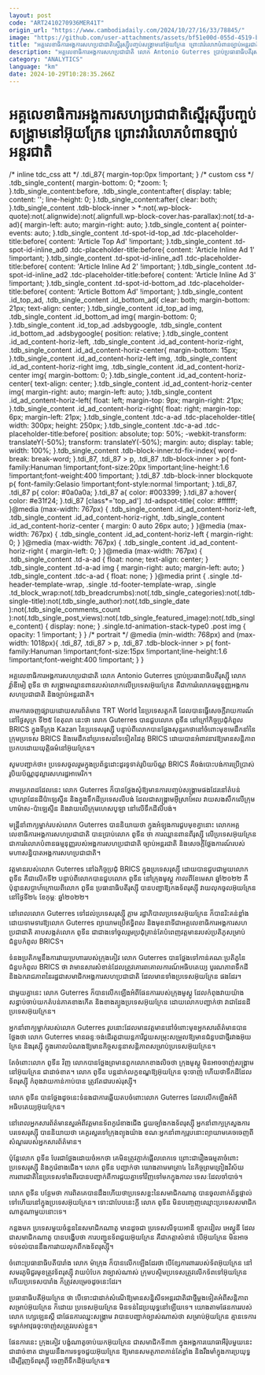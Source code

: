 ```yaml
---
layout: post
code: "ART2410270936MER41T"
origin_url: "https://www.cambodiadaily.com/2024/10/27/16/33/78845/"
image: "https://github.com/user-attachments/assets/bf51e00d-055d-4519-b5ff-976890c638e0"
title: "អគ្គលេខាធិការ​អង្គការ​សហប្រជាជាតិ​ស្នើ​រុស្ស៊ី​បញ្ចប់​សង្គ្រាម​នៅ​អ៊ុយក្រែន ព្រោះ​វា​រំលោភ​បំពាន​ច្បាប់​អន្តរជាតិ"
description: "អគ្គលេខាធិការ​អង្គការ​សហប្រជាជាតិ លោក Antonio Guterres ប្រាប់​ប្រធានាធិបតី​រុស្ស៊ី លោក វ្ល៉ាឌីមៀ ពូទីន ថា សង្គ្រាម​ឈ្លានពាន​របស់​លោក​លើ​ប្រទេស​អ៊ុយក្រែន គឺជា​ការ​រំលោភ​ធម្មនុញ្ញ​អង្គការ​សហប្រជាជាតិ និង​ច្បាប់​អន្តរជាតិ។"
category: "ANALYTICS"
language: "km"
date: 2024-10-29T10:28:35.266Z
---
```


# អគ្គលេខាធិការ​អង្គការ​សហប្រជាជាតិ​ស្នើ​រុស្ស៊ី​បញ្ចប់​សង្គ្រាម​នៅ​អ៊ុយក្រែន ព្រោះ​វា​រំលោភ​បំពាន​ច្បាប់​អន្តរជាតិ

/\* inline tdc\_css att \*/ .tdi\_87{ margin-top:0px !important; } /\* custom css \*/ .tdb\_single\_content{ margin-bottom: 0; \*zoom: 1; }.tdb\_single\_content:before, .tdb\_single\_content:after{ display: table; content: ''; line-height: 0; }.tdb\_single\_content:after{ clear: both; }.tdb\_single\_content .tdb-block-inner > \*:not(.wp-block-quote):not(.alignwide):not(.alignfull.wp-block-cover.has-parallax):not(.td-a-ad){ margin-left: auto; margin-right: auto; }.tdb\_single\_content a{ pointer-events: auto; }.tdb\_single\_content .td-spot-id-top\_ad .tdc-placeholder-title:before{ content: 'Article Top Ad' !important; }.tdb\_single\_content .td-spot-id-inline\_ad0 .tdc-placeholder-title:before{ content: 'Article Inline Ad 1' !important; }.tdb\_single\_content .td-spot-id-inline\_ad1 .tdc-placeholder-title:before{ content: 'Article Inline Ad 2' !important; }.tdb\_single\_content .td-spot-id-inline\_ad2 .tdc-placeholder-title:before{ content: 'Article Inline Ad 3' !important; }.tdb\_single\_content .td-spot-id-bottom\_ad .tdc-placeholder-title:before{ content: 'Article Bottom Ad' !important; }.tdb\_single\_content .id\_top\_ad, .tdb\_single\_content .id\_bottom\_ad{ clear: both; margin-bottom: 21px; text-align: center; }.tdb\_single\_content .id\_top\_ad img, .tdb\_single\_content .id\_bottom\_ad img{ margin-bottom: 0; }.tdb\_single\_content .id\_top\_ad .adsbygoogle, .tdb\_single\_content .id\_bottom\_ad .adsbygoogle{ position: relative; }.tdb\_single\_content .id\_ad\_content-horiz-left, .tdb\_single\_content .id\_ad\_content-horiz-right, .tdb\_single\_content .id\_ad\_content-horiz-center{ margin-bottom: 15px; }.tdb\_single\_content .id\_ad\_content-horiz-left img, .tdb\_single\_content .id\_ad\_content-horiz-right img, .tdb\_single\_content .id\_ad\_content-horiz-center img{ margin-bottom: 0; }.tdb\_single\_content .id\_ad\_content-horiz-center{ text-align: center; }.tdb\_single\_content .id\_ad\_content-horiz-center img{ margin-right: auto; margin-left: auto; }.tdb\_single\_content .id\_ad\_content-horiz-left{ float: left; margin-top: 9px; margin-right: 21px; }.tdb\_single\_content .id\_ad\_content-horiz-right{ float: right; margin-top: 6px; margin-left: 21px; }.tdb\_single\_content .tdc-a-ad .tdc-placeholder-title{ width: 300px; height: 250px; }.tdb\_single\_content .tdc-a-ad .tdc-placeholder-title:before{ position: absolute; top: 50%; -webkit-transform: translateY(-50%); transform: translateY(-50%); margin: auto; display: table; width: 100%; }.tdb\_single\_content .tdb-block-inner.td-fix-index{ word-break: break-word; }.tdi\_87, .tdi\_87 > p, .tdi\_87 .tdb-block-inner > p{ font-family:Hanuman !important;font-size:20px !important;line-height:1.6 !important;font-weight:400 !important; }.tdi\_87 .tdb-block-inner blockquote p{ font-family:Gelasio !important;font-style:normal !important; }.tdi\_87, .tdi\_87 p{ color: #0a0a0a; }.tdi\_87 a{ color: #003399; }.tdi\_87 a:hover{ color: #e31f24; }.tdi\_87 \[class\*='top\_ad'\] .td-adspot-title{ color: #ffffff; }@media (max-width: 767px) { .tdb\_single\_content .id\_ad\_content-horiz-left, .tdb\_single\_content .id\_ad\_content-horiz-right, .tdb\_single\_content .id\_ad\_content-horiz-center { margin: 0 auto 26px auto; } }@media (max-width: 767px) { .tdb\_single\_content .id\_ad\_content-horiz-left { margin-right: 0; } }@media (max-width: 767px) { .tdb\_single\_content .id\_ad\_content-horiz-right { margin-left: 0; } }@media (max-width: 767px) { .tdb\_single\_content .td-a-ad { float: none; text-align: center; } .tdb\_single\_content .td-a-ad img { margin-right: auto; margin-left: auto; } .tdb\_single\_content .tdc-a-ad { float: none; } }@media print { .single .td-header-template-wrap, .single .td-footer-template-wrap, .single .td\_block\_wrap:not(.tdb\_breadcrumbs):not(.tdb\_single\_categories):not(.tdb-single-title):not(.tdb\_single\_author):not(.tdb\_single\_date ):not(.tdb\_single\_comments\_count ):not(.tdb\_single\_post\_views):not(.tdb\_single\_featured\_image):not(.tdb\_single\_content) { display: none; } .single.td-animation-stack-type0 .post img { opacity: 1 !important; } } /\* portrait \*/ @media (min-width: 768px) and (max-width: 1018px){ .tdi\_87, .tdi\_87 > p, .tdi\_87 .tdb-block-inner > p{ font-family:Hanuman !important;font-size:15px !important;line-height:1.6 !important;font-weight:400 !important; } }

អគ្គលេខាធិការ​អង្គការ​សហប្រជាជាតិ លោក Antonio Guterres ប្រាប់​ប្រធានាធិបតី​រុស្ស៊ី លោក វ្ល៉ាឌីមៀ ពូទីន ថា សង្គ្រាម​ឈ្លានពាន​របស់​លោក​លើ​ប្រទេស​អ៊ុយក្រែន គឺជា​ការ​រំលោភ​ធម្មនុញ្ញ​អង្គការ​សហប្រជាជាតិ និង​ច្បាប់​អន្តរជាតិ។

តាម​ការ​ចេញ​ផ្សាយ​ដោយ​សារព័ត៌មាន TRT World នៃ​ប្រទេស​តួកគី ដែល​បាន​ធ្វើ​សេចក្ដី​រាយការណ៍​នៅ​ថ្ងៃ​សុក្រ ទី​២៥ ខែ​តុលា នេះ​ថា លោក Guterres បាន​ជួប​លោក ពូទីន នៅ​ក្រៅ​កិច្ចប្រជុំ​កំពូល BRICS ក្នុង​ទីក្រុង Kazan នៃ​ប្រទេស​រុស្ស៊ី បន្ទាប់ពី​លោក​បាន​ថ្លែង​សុន្ទរកថា​នៅ​ចំពោះ​មុខ​មេដឹកនាំ​នៃ​ក្រុម​ប្រទេស BRICS និង​មេដឹកនាំ​ប្រទេស​ដទៃ​ទៀត​ដៃគូ BRICS ដោយ​បាន​អំពាវនាវ​ឱ្យ​មាន​សន្តិភាព​ប្រកប​ដោយ​យុត្តិធម៌​នៅ​អ៊ុយក្រែន។

សូម​បញ្ជាក់​ថា៖ ប្រទេស​ចូលរួម​ក្នុង​ប្រព័ន្ធ​ដោះដូរ​ទូទាត់​រូបិយប័ណ្ណ BRICS គឺ​ចង់​បោះបង់​ការ​ប្រើប្រាស់​រូបិយប័ណ្ណ​ដុល្លារ​សហរដ្ឋ​អាមេរិក។

តាម​ប្រភព​ដដែល​នេះ លោក Guterres ក៏​បាន​ថ្លែង​សុំ​ឱ្យ​មាន​ការ​បញ្ចប់​សង្គ្រាម​ផង​ដែរ​នៅ​តំបន់​ហ្កាហ្សា​ដែនដី​ប៉ាឡេស្ទីន និង​ក្នុង​ទឹកដី​ប្រទេស​លីបង់ ដែល​ជា​សង្គ្រាម​អ៊ីស្រាអែល វាយ​សងសឹក​លើ​ក្រុម​ហាម៉ាស-ប៉ាឡេស្ទីន និង​វាយ​លើ​ក្រុម​ហេសបូឡា នៅ​លើ​ទឹកដី​លីបង់។

មន្ត្រី​នាំពាក្យ​ម្នាក់​របស់​លោក Guterres បាន​និយាយ​ថា ក្នុង​អំឡុង​ការ​ជួប​មុខ​គ្នា​នោះ លោក​អគ្គលេខាធិការ​អង្គការ​សហប្រជាជាតិ បាន​ប្រាប់​លោក ពូទីន ថា ការ​ឈ្លានពាន​ពី​រុស្ស៊ី លើ​ប្រទេស​អ៊ុយក្រែន ជា​ការ​រំលោភ​បំពាន​ធម្មនុញ្ញ​របស់​អង្គការ​សហប្រជាជាតិ ច្បាប់​អន្តរជាតិ និង​សេចក្ដី​ថ្លែងការណ៍​របស់​មហាសន្និបាត​អង្គការ​សហប្រជាជាតិ។

វត្តមាន​របស់​លោក Guterres នៅ​ឯ​កិច្ចប្រជុំ BRICS ក្នុង​ប្រទេស​រុស្ស៊ី ដោយ​បាន​ជួប​ជាមួយ​លោក ពូទីន គឺជា​លើក​ទី​២ បន្ទាប់ពី​លោក​បាន​ជួប​លោក ពូទីន នៅ​ក្រុង​មូស្គូ កាលពី​ខែ​មេសា ឆ្នាំ​២០២២ គឺ​ប៉ុន្មាន​សប្តាហ៍​ក្រោយពី​លោក ពូទីន ប្រធានាធិបតី​រុស្ស៊ី បាន​បញ្ជា​ឱ្យ​កងទ័ព​រុស្ស៊ី វាយលុក​ចូល​អ៊ុយក្រែន នៅ​ថ្ងៃទី​២៤ ខែ​កុម្ភៈ ឆ្នាំ​២០២២។

នៅ​ពេល​លោក Guterres ទៅ​ដល់​ប្រទេស​រុស្ស៊ី ភ្លាម រដ្ឋាភិបាល​ប្រទេស​អ៊ុយក្រែន ក៏​បាន​រិះគន់​ខ្លាំង​ដោយ​ទាមទារ​ឱ្យ​លោក Guterres ព្យាយាម​ប្រើ​ឥទ្ធិពល និង​មុខនាទី​ជា​អគ្គលេខាធិការ​អង្គការ​សហប្រជាជាតិ គាប​សង្កត់​លោក ពូទីន ជាជាង​ទៅ​ចូលរួម​ប្រជុំ​គ្រាន់តែ​បំពេញ​វត្តមាន​របស់​ប្រតិភូ​សម្រាប់​ជំនួប​កំពូល BRICS។

ទំនង​ប្រតិកម្ម​នឹង​ការ​វាយប្រហារ​របស់​ក្រុង​គៀវ លោក Guterres បាន​ថ្លែង​ទៅ​កាន់​គណៈប្រតិភូ​នៃ​ជំនួប​កំពូល BRICS ថា វា​មាន​សារសំខាន់​ដែល​ត្រូវ​គោរព​គោលការណ៍​អធិបតេយ្យ បូរណភាព​ទឹកដី និង​ឯករាជភាព​នៃ​រដ្ឋ​ជា​សមាជិក​អង្គការ​សហប្រជាជាតិ ដែល​មាន​ទាំង​ប្រទេស​អ៊ុយក្រែន ផង​ដែរ។

ជាមួយ​គ្នា​នេះ លោក Guterres ក៏​បាន​លើកឡើង​អំពី​ផែនការ​របស់​ក្រុង​មូស្គូ ដែល​កំពុង​វាយ​យ៉ាង​សន្ធាប់​ចាប់​យក​តំបន់​ភាគ​ខាងកើត និង​ខាងត្បូង​ប្រទេស​អ៊ុយក្រែន ដោយ​លោក​បញ្ជាក់​ថា វា​ជា​ដែនដី​ប្រទេស​អ៊ុយក្រែន។

អ្នក​នាំពាក្យ​ម្នាក់​របស់​លោក Guterres រូប​នោះ​ដែល​មាន​វត្តមាន​នៅ​ចំពោះ​មុខ​អ្នក​សារព័ត៌មាន​បាន​ថ្លែង​ថា លោក Guterres មាន​ឆន្ទៈ​ចង់​ដើរតួ​ជា​យន្តការី​ជួយ​សម្រុះសម្រួល​ឱ្យ​មាន​ជំនួប​ជា​ថ្មី​រវាង​អ៊ុយក្រែន និង​រុស្ស៊ី ក្នុង​គោលបំណង​ឱ្យ​មាន​កិច្ចសន្ទនា​សន្តិភាព​សម្រាប់​ប្រទេស​អ៊ុយក្រែន។

តែ​ចំពោះ​លោក ពូទីន វិញ លោក​បាន​ថ្លែង​ព្រមាន​ពួក​លោក​ខាងលិច​ថា ក្រុង​មូស្គូ មិន​អាច​ចាញ់​សង្គ្រាម​នៅ​អ៊ុយក្រែន ជាដាច់ខាត។ លោក ពូទីន បន្ត​ដាក់​លក្ខខណ្ឌ​ឱ្យ​អ៊ុយក្រែន ចុះចាញ់ ហើយ​ថា​ទឹកដី​ដែល​ទ័ព​រុស្ស៊ី កំពុង​វាយ​កាន់កាប់​បាន ត្រូវតែ​ជា​របស់​រុស្ស៊ី។

លោក ពូទីន បាន​ថ្លែង​ដូចនេះ​ទំនង​ជា​ការ​ឆ្លើយតប​ចំពោះ​លោក Guterres ដែល​លើកឡើង​អំពី​អធិបតេយ្យ​អ៊ុយក្រែន។

នៅ​ពេល​អ្នក​សារព័ត៌មាន​សួរ​អំពី​វត្តមាន​ទ័ព​កូរ៉េខាងជើង ជួយ​ច្បាំង​កងទ័ព​រុស្ស៊ី អ្នក​នាំពាក្យ​ក្រសួង​ការបរទេស​រុស្ស៊ី បាន​និយាយ​ថា គេ​គួរ​សួរ​ទៅ​ក្រុង​ព្យុងយ៉ាង ខណៈ​អ្នក​នាំពាក្យ​រូប​នោះ​ព្យាយាម​គេច​ចេញពី​សំណួរ​របស់​អ្នក​សារព័ត៌មាន។

ប៉ុន្តែ​លោក ពូទីន បែរជា​ថ្លែង​ដោយ​ចំអក​ថា គេ​មិន​ត្រូវ​ភ្ញាក់ផ្អើល​ពេក​ទេ ព្រោះ​ជា​រឿង​ធម្មតា​ចំពោះ​ប្រទេស​រុស្ស៊ី និង​កូរ៉េខាងជើង។ លោក ពូទីន បញ្ជាក់​ថា យោង​តាម​មាត្រា​៤ នៃ​កិច្ចព្រមព្រៀង​វិស័យ​ការពារ​ជាតិ​នៃ​ប្រទេស​ទាំង​ពីរ​បាន​បញ្ជាក់​ពី​ការ​ជួយ​គ្នា​ទៅវិញ​ទៅមក​ក្នុង​កាលៈទេសៈ​ដែល​ចាំបាច់។

លោក ពូទីន បន្ថែម​ថា ការពិត​គេ​បាន​ដឹង​ហើយ​ថា​ប្រទេស​ខ្លះ​នៃ​សមាជិក​ណាតូ បាន​ចូល​ពាក់ព័ន្ធ​ផ្ទាល់​ទៅ​ហើយ​នៅ​ក្នុង​ប្រទេស​អ៊ុយក្រែន។ ទោះជា​បែប​នេះ​ក្ដី លោក ពូទីន មិន​បញ្ចេញ​ឈ្មោះ​ប្រទេស​សមាជិក​ណាតូ​ណា​មួយ​នោះ​ទេ។

កន្លង​មក ប្រទេស​មួយ​ចំនួន​នៃ​សមាជិក​ណាតូ មាន​ដូចជា ប្រទេស​លីទុយអានី ឡាតវៀល អេស្តូនី ដែល​ជា​សមាជិក​ណាតូ បាន​បង្ហើប​ថា ការ​បញ្ជូន​ទ័ព​ជួយ​អ៊ុយក្រែន គឺជា​កត្តា​សំខាន់ បើ​អ៊ុយក្រែន មិន​អាច​ទប់ទល់​បាន​នឹង​ការ​វាយលុក​ពី​កងទ័ព​រុស្ស៊ី។

ចំពោះ​ប្រធានាធិបតី​បារាំង លោក ម៉ាក្រុង ក៏​បាន​លើកឡើង​ដែរ​ថា បើ​ខ្សែការពារ​របស់​ទ័ព​អ៊ុយក្រែន នៅ​សមរភូមិ​ជួរមុខ​ត្រូវ​ទ័ព​រុស្ស៊ី វាយ​បំបែក វា​ច្បាស់​ណាស់ ក្រុម​បស្ចិម​ប្រទេស​ត្រូវ​លើក​ទ័ព​ទៅ​អ៊ុយក្រែន ហើយ​ប្រទេស​បារាំង ក៏​ត្រូវ​សម្រេច​ដូចនេះ​ដែរ។

ប្រធានាធិបតី​អ៊ុយក្រែន ថា បើទោះ​ជា​ដាក់​សំណើ​ឱ្យ​មាន​សន្និសីទ​អន្តរជាតិ​ជា​ថ្មី​ម្ដង​ទៀត​អំពី​សន្តិភាព​សម្រាប់​អ៊ុយក្រែន ក៏ដោយ ប្រទេស​អ៊ុយក្រែន មិន​ទន់​ដៃ​ប្រយុទ្ធ​នៅឡើយ​ទេ។ យោង​តាម​ផែនការ​របស់​លោក ហ្សេឡេនស្គី ជា​ផែនការ​ឈ្នះ​សង្គ្រាម វា​បាន​បញ្ជាក់​ច្បាស់​ណាស់​ថា សម្រាប់​អ៊ុយក្រែន គ្មាន​ទេ​ការ​ទម្លាក់​អាវុធ​ចុះចាញ់​សត្រូវ​របស់​ខ្លួន។

ផែនការ​នេះ ក្រុង​គៀវ បង្ខំ​ណាតូ​ចាប់​យក​អ៊ុយក្រែន ជា​សមាជិក​ទី​៣៣ ក្នុង​អង្គការ​យោធា​អឺរ៉ុប​មួយ​នេះ​ជាដាច់ខាត ជាមួយ​នឹង​ការ​ទទូច​ជួយ​អ៊ុយក្រែន ឱ្យ​មាន​សមត្ថភាព​កាន់តែ​ខ្លាំង និង​រឹងមាំ​ក្នុង​ការ​ប្រយុទ្ធ​ដើម្បី​រុញ​ទ័ព​រុស្ស៊ី ចេញពី​ទឹកដី​អ៊ុយក្រែន៕